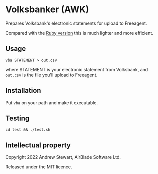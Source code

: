 # Volksbanker (AWK)

Prepares Volksbank's electronic statements for upload to Freeagent.

Compared with the [Ruby version](https://github.com/airblade/volksbanker) this is much lighter and more efficient.


## Usage

    vba STATEMENT > out.csv

where STATEMENT is your electronic statement from Volksbank, and `out.csv` is the file you'll upload to Freeagent.


## Installation

Put `vba` on your path and make it executable.


## Testing

    cd test && ./test.sh


## Intellectual property

Copyright 2022 Andrew Stewart, AirBlade Software Ltd.

Released under the MIT licence.

